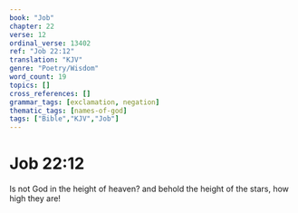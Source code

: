 ```yaml
---
book: "Job"
chapter: 22
verse: 12
ordinal_verse: 13402
ref: "Job 22:12"
translation: "KJV"
genre: "Poetry/Wisdom"
word_count: 19
topics: []
cross_references: []
grammar_tags: [exclamation, negation]
thematic_tags: [names-of-god]
tags: ["Bible","KJV","Job"]
---
```


# Job 22:12

Is not God in the height of heaven? and behold the height of the stars, how high they are!
